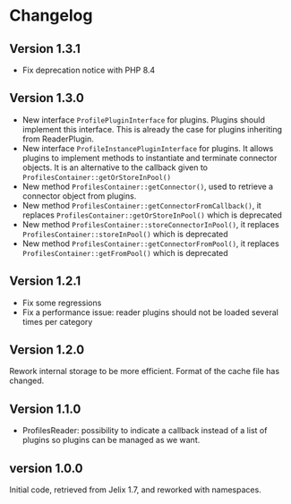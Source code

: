 Changelog
=========

Version 1.3.1
-------------

- Fix deprecation notice with PHP 8.4

Version 1.3.0
-------------

* New interface `ProfilePluginInterface` for plugins.
  Plugins should implement this interface. This is already the case for plugins inheriting from ReaderPlugin.
* New interface `ProfileInstancePluginInterface` for plugins. It allows plugins to implement methods to 
  instantiate and terminate connector objects. It is an alternative to the callback given to `ProfilesContainer::getOrStoreInPool()`
* New method `ProfilesContainer::getConnector()`, used to retrieve a connector object from plugins.
* New method `ProfilesContainer::getConnectorFromCallback()`, it replaces `ProfilesContainer::getOrStoreInPool()` which is deprecated
* New method `ProfilesContainer::storeConnectorInPool()`, it replaces `ProfilesContainer::storeInPool()` which is deprecated
* New method `ProfilesContainer::getConnectorFromPool()`, it replaces `ProfilesContainer::getFromPool()` which is deprecated


Version 1.2.1
-------------

- Fix some regressions
- Fix a performance issue: reader plugins should not be loaded several times per category

Version 1.2.0
-------------

Rework internal storage to be more efficient. Format of the cache file has changed.

Version 1.1.0
-------------

- ProfilesReader: possibility to indicate a callback instead of a list of plugins
  so plugins can be managed as we want.


version 1.0.0
-------------

Initial code, retrieved from Jelix 1.7, and reworked with namespaces.
